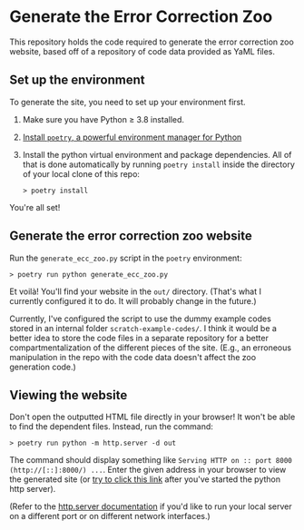 # Generate the Error Correction Zoo

This repository holds the code required to generate the error correction zoo
website, based off of a repository of code data provided as YaML files.


## Set up the environment

To generate the site, you need to set up your environment first.

1. Make sure you have Python ≥ 3.8 installed.

2. [Install `poetry`, a powerful environment manager for
   Python](https://python-poetry.org/docs/#installation)

3. Install the python virtual environment and package dependencies.  All of that
   is done automatically by running `poetry install` inside the directory of your
   local clone of this repo:
   
       > poetry install
       
You're all set!


## Generate the error correction zoo website

Run the `generate_ecc_zoo.py` script in the `poetry` environment:

    > poetry run python generate_ecc_zoo.py
    
Et voilà! You'll find your website in the `out/` directory. (That's what I
currently configured it to do.  It will probably change in the future.)

Currently, I've configured the script to use the dummy example codes stored in
an internal folder `scratch-example-codes/`.  I think it would be a better idea
to store the code files in a separate repository for a better
compartmentalization of the different pieces of the site.  (E.g., an erroneous
manipulation in the repo with the code data doesn't affect the zoo generation
code.)


## Viewing the website

Don't open the outputted HTML file directly in your browser! It won't be able to
find the dependent files.  Instead, run the command:

    > poetry run python -m http.server -d out
    
The command should display something like `Serving HTTP on :: port 8000
(http://[::]:8000/) ...`.  Enter the given address in your browser to view the
generated site (or [try to click this link](http://localhost:8000/) after you've
started the python http server).

(Refer to the [http.server
documentation](https://docs.python.org/3/library/http.server.html#http-server-cli)
if you'd like to run your local server on a different port or on different
network interfaces.)

